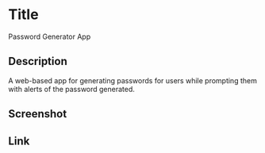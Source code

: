 # Title 
Password Generator App
## Description 
A web-based app for generating passwords for users while prompting them with alerts of the password generated. 
## Screenshot

## Link 

